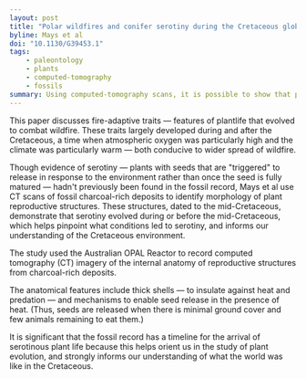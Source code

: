 ```yaml
---
layout: post
title: "Polar wildfires and conifer serotiny during the Cretaceous global hothouse"
byline: Mays et al
doi: "10.1130/G39453.1"
tags:
    - paleontology
    - plants
    - computed-tomography
    - fossils
summary: Using computed-tomography scans, it is possible to show that plants with fire-triggered seed-release already existed in the mid-Cretaceous.
---
```


This paper discusses fire-adaptive traits — features of plantlife that evolved to combat wildfire. These traits largely developed during and after the Cretaceous, a time when atmospheric oxygen was particularly high and the climate was particularly warm — both conducive to wider spread of wildfire.

Though evidence of serotiny — plants with seeds that are "triggered" to release in response to the environment rather than once the seed is fully matured — hadn't previously been found in the fossil record, Mays et al use CT scans of fossil charcoal-rich deposits to identify morphology of plant reproductive structures. These structures, dated to the mid-Cretaceous, demonstrate that serotiny evolved during or before the mid-Cretaceous, which helps pinpoint what conditions led to serotiny, and informs our understanding of the Cretaceous environment.

The study used the Australian OPAL Reactor to record computed tomography (CT) imagery of the internal anatomy of reproductive structures from charcoal-rich deposits. 

The anatomical features include thick shells — to insulate against heat and predation — and mechanisms to enable seed release in the presence of heat. (Thus, seeds are released when there is minimal ground cover and few animals remaining to eat them.)

It is significant that the fossil record has a timeline for the arrival of serotinous plant life because this helps orient us in the study of plant evolution, and strongly informs our understanding of what the world was like in the Cretaceous.